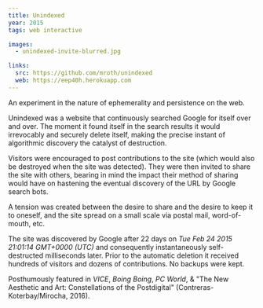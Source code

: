 ```yaml
---
title: Unindexed
year: 2015
tags: web interactive

images:
  - unindexed-invite-blurred.jpg

links:
  src: https://github.com/mroth/unindexed
  web: https://eep40h.herokuapp.com
---
```


An experiment in the nature of ephemerality and persistence on the web.

Unindexed was a website that continuously searched Google for itself over and over. The moment it found itself in the search results it would irrevocably and securely delete itself, making the precise instant of algorithmic discovery the catalyst of destruction.

Visitors were encouraged to post contributions to the site (which would also be destroyed when the site was detected). They were then invited to share the site with others, bearing in mind the impact their method of sharing would have on hastening the eventual discovery of the URL by Google search bots.

A tension was created between the desire to share and the desire to keep it to oneself, and the site spread on a small scale via postal mail, word-of-mouth, etc.

The site was discovered by Google after 22 days on _Tue Feb 24 2015 21:01:14 GMT+0000 (UTC)_ and consequently instantaneously self-destructed milliseconds later.  Prior to the automatic deletion it received hundreds of visitors and dozens of contributions. No backups
were kept.

Posthumously featured in _VICE_, _Boing Boing_, _PC World_, & "The New Aesthetic and Art: Constellations of the Postdigital" (Contreras-Koterbay/Mirocha, 2016).
